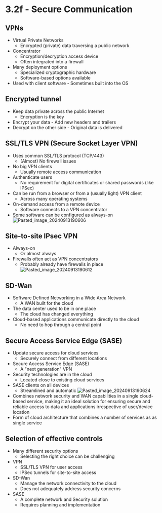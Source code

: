 # 3.2f - Secure Communication
## VPNs
- Virtual Private Networks
	- Encrypted (private) data traversing a public network
- Concentrator
	- Encryption/decryption access device
	- Often integrated into a firewall
- Many deployment options
	- Specialized cryptographic hardware
	- Software-based options available
- Used with client software - Sometimes built into the OS
## Encrypted tunnel
- Keep data private across the public Internet
	- Encryption is the key
- Encrypt your data - Add new headers and trailers
- Decrypt on the other side - Original data is delivered
## SSL/TLS VPN (Secure Socket Layer VPN)
- Uses common SSL/TLS protocol (TCP/443)
	- (Almost) No firewall issues
- No big VPN clients
	- Usually remote access communication
- Authenticate users
	- No requirement for digital certificates or shared passwords (like IPSec)
- Can be run from a browser or from a (usually light) VPN client
	- Across many operating systems
- On-demand access from a remote device
	- Software connects to a VPN concentrator
- Some software can be configured as always-on
![Pasted_image_20240913190606](//assets/Pasted_image_20240913190606.webp)
## Site-to-site IPsec VPN
- Always-on
	- Or almost always
- Firewalls often act as VPN concentrators
	- Probably already have firewalls in place
![Pasted_image_20240913190612](//assets/Pasted_image_20240913190612.webp)
## SD-Wan
- Software Defined Networking in a Wide Area Network
	- A WAN built for the cloud
- The data center used to be in one place
	- The cloud has changed everything
- Cloud-based applications communicate directly to the cloud
	- No need to hop through a central point
## Secure Access Service Edge (SASE)
- Update secure access for cloud services
	- Securely connect from different locations
- Secure Access Service Edge (SASE)
	- A "next generation" VPN
- Security technologies are in the cloud
	- Located close to existing cloud services
- SASE clients on all devices
	- Streamlined and automatic
![Pasted_image_20240913190624](//assets/Pasted_image_20240913190624.webp)
- Combines network security and WAN capabilities in a single cloud-based service, making it an ideal solution for ensuring secure and reliable access to data and applications irrespective of user/device location
- Form of cloud architecture that combines a number of services as as single service
## Selection of effective controls
- Many different security options
	- Selecting the right choice can be challenging
- VPN
	- SSL/TLS VPN for user access
	- IPSec tunnels for site-to-site access
- SD-Wan
	- Manage the network connectivity to the cloud
	- Does not adequately address security concerns
- SASE
	- A complete network and Security solution
	- Requires planning and implementation
